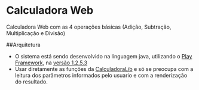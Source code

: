 Calculadora Web
========

Calculadora Web com as 4 operações básicas (Adição, Subtração, Multiplicação e Divisão)

##Arquitetura
* O sistema está sendo desenvolvido na linguagem java, utilizando o [Play Framework](http://www.playframework.com/), na [versão 1.2.5.3](http://downloads.typesafe.com/play/1.2.5.3/play-1.2.5.3.zip?_ga=1.118093450.261176557.1398211744)
* Usar diretamente as funções da [CalculadoraLib](https://github.com/pablobedoya/calc-lib) e só se preocupa com a leitura dos parâmetros informados pelo usuario e com a renderização do resultado.
